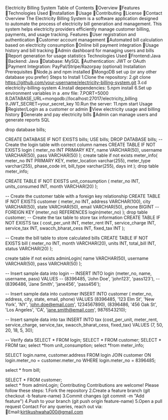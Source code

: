 Electricity Billing System
Table of Contents
Overview
Features
Technologies Used
Installation
Usage
Contributing
License
Contact
Overview
The Electricity Billing System is a software application designed to automate the process of electricity bill generation and management. This system helps electricity providers efficiently manage customer billing, payments, and usage tracking.
Features
User registration and authentication
Customer account management
Automated bill calculation based on electricity consumption
Online bill payment integration
Usage history and bill tracking
Admin dashboard for managing users and bills
Report generation for usage statistics
Technologies Used
Frontend:Java
Backend: Java
Database:  MySQL
Authentication: JWT or OAuth
Payment Integration: PayPal/Stripe/Razorpay (optional)
Installation
Prerequisites
Node.js and npm installed
MongoDB set up (or any other database you prefer)
Steps to Install
1.Clone the repository:
2.git clone https://github.com/your-username/electricity-billing-system.git
3.cd electricity-billing-system
4.Install dependencies:
5.npm install
6.Set up environment variables in a .env file:
7.PORT=5000
8.DATABASE_URL=mongodb://localhost:27017/electricity_billing
9.JWT_SECRET=your_secret_key
10.Run the server:
11.npm start
Usage
Register/Login as a customer or admin
View electricity usage and billing history
Generate and pay electricity bills
Admin can manage users and generate reports
SQL 

drop database bills;

CREATE DATABASE IF NOT EXISTS bills;
USE bills;
DROP DATABASE bills;
-- Create the login table with correct column names
CREATE TABLE IF NOT EXISTS login (
    meter_no INT PRIMARY KEY,
    name VARCHAR(50),
    username VARCHAR(50),
    pass VARCHAR(50)
);
create table if not exists meter_info(
     meter_no INT PRIMARY KEY,
     meter_location varchar(255),
     meter_type varchar(255),
     phase_code int,
     bill_type varchar(255),
     days int
);
drop table meter_info;

CREATE TABLE IF NOT EXISTS unit_consumption (
    meter_no INT,
    units_consumed INT,
    month VARCHAR(20)
);


-- Create the customer table with a foreign key relationship
CREATE TABLE IF NOT EXISTS customer (
    meter_no INT,
    address VARCHAR(100),
    city VARCHAR(50),
    state VARCHAR(50),
    email VARCHAR(50),
    phone BIGINT
    -- FOREIGN KEY (meter_no) REFERENCES login(meter_no)
);
drop table customer;
-- Create the tax table to store tax information
CREATE TABLE IF NOT EXISTS tax (
    cost_per_unit INT,
    meter_rent INT,
    service_charge INT,
    service_tax INT,
    swacch_bharat_cess INT,
    fixed_tax INT
);

-- Create the bill table to store calculated bills
CREATE TABLE IF NOT EXISTS bill (
    meter_no INT,
    month VARCHAR(20),
    units INT,
    total_bill INT,
    status VARCHAR(20)
);

create table if not exists adminLogin(
	name VARCHAR(50),
    username VARCHAR(50),
    pass VARCHAR(50)
);

-- Insert sample data into login
-- INSERT INTO login (meter_no, name, username, pass) VALUES
-- (8396485, 'John Doe', 'john123', 'pass123'),
-- (8396486, 'Jane Smith', 'jane456', 'pass456');

-- Insert sample data into customer
INSERT INTO customer ( meter_no, address, city, state, email, phone) VALUES
(8396485, '123 Elm St', 'New York', 'NY', 'john.doe@email.com', 1234567890),
(8396486, '456 Oak St', 'Los Angeles', 'CA', 'jane.smith@email.com', 9876543210);

-- Insert sample data into tax
INSERT INTO tax (cost_per_unit, meter_rent, service_charge, service_tax, swacch_bharat_cess, fixed_tax) VALUES
(7, 50, 20, 18, 5, 30);




-- Verify data
SELECT * FROM login;
SELECT * FROM customer;
SELECT * FROM tax;
select *from unit_consumption;
select *from meter_info;

SELECT login.name, customer.address 
FROM login
JOIN customer ON login.meter_no = customer.meter_no
WHERE login.meter_no = 8396485; 

select * from bill;

SELECT * FROM customer;  
select * from adminLogin;
Contributing
Contributions are welcome! Please follow these steps:
1.Fork the repository
2.Create a feature branch (git checkout -b feature-name)
3.Commit changes (git commit -m "Add feature")
4.Push to your branch (git push origin feature-name)
5.Open a pull request
Contact
For any queries, reach out via:
Email:kirtikushwaha000@gmail.com
